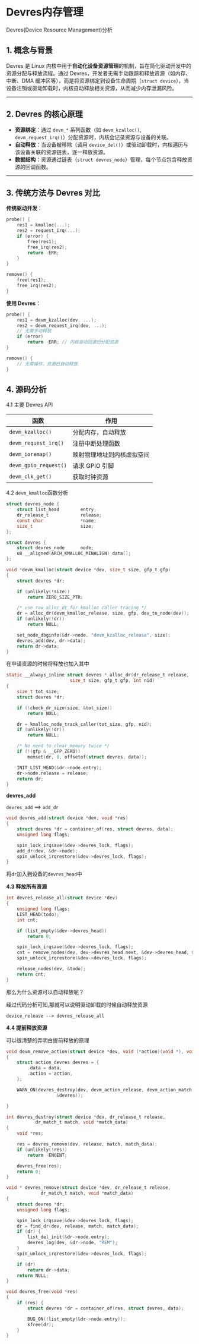 # Devres内存管理


<!--more-->
Devres(Device Resource Management)分析
<!--more-->

## **1. 概念与背景**
Devres 是 Linux 内核中用于**自动化设备资源管理**的机制，旨在简化驱动开发中的资源分配与释放流程。通过 Devres，开发者无需手动跟踪和释放资源（如内存、中断、DMA 缓冲区等），而是将资源绑定到设备生命周期（`struct device`），当设备注销或驱动卸载时，内核自动释放相关资源，从而减少内存泄漏风险。

---

## **2. Devres 的核心原理**
- **资源绑定**：通过 `devm_*` 系列函数（如 `devm_kzalloc()`, `devm_request_irq()`）分配资源时，内核会记录资源与设备的关联。
- **自动释放**：当设备被移除（调用 `device_del()`）或驱动卸载时，内核遍历与该设备关联的资源链表，逐一释放资源。
- **数据结构**：资源通过链表（`struct devres_node`）管理，每个节点包含释放资源的回调函数。

---

## **3. 传统方法与 Devres 对比**
**传统驱动开发**：
```c
probe() {
    res1 = kmalloc(...);
    res2 = request_irq(...);
    if (error) {
        free(res1);
        free_irq(res2);
        return -ERR;
    }
}

remove() {
    free(res1);
    free_irq(res2);
}
```

**使用 Devres**：
```c
probe() {
    res1 = devm_kzalloc(dev, ...);
    res2 = devm_request_irq(dev, ...);
    // 无需手动释放
    if (error)
        return -ERR; // 内核自动回滚已分配资源
}

remove() {
    // 无需操作，资源已自动释放
}
```

## 4. 源码分析

4.1 主要 Devres API

| 函数                     | 作用                          |
|--------------------------|-------------------------------|
| `devm_kzalloc()`         | 分配内存，自动释放            |
| `devm_request_irq()`     | 注册中断处理函数              |
| `devm_ioremap()`         | 映射物理地址到内核虚拟空间    |
| `devm_gpio_request()`    | 请求 GPIO 引脚                |
| `devm_clk_get()`         | 获取时钟资源                  |

4.2  `devm_kmalloc`函数分析

```c
struct devres_node {
	struct list_head		entry;
	dr_release_t			release;
	const char				*name;
	size_t					size;
};

struct devres {
	struct devres_node		node;
	u8 __aligned(ARCH_KMALLOC_MINALIGN) data[];
};
```


```c
void *devm_kmalloc(struct device *dev, size_t size, gfp_t gfp)
{
	struct devres *dr;

	if (unlikely(!size))
		return ZERO_SIZE_PTR;

	/* use raw alloc_dr for kmalloc caller tracing */
	dr = alloc_dr(devm_kmalloc_release, size, gfp, dev_to_node(dev));
	if (unlikely(!dr))
		return NULL;

	set_node_dbginfo(&dr->node, "devm_kzalloc_release", size);
	devres_add(dev, dr->data);
	return dr->data;
}
```

在申请资源的时候将释放也加入其中

```c
static __always_inline struct devres * alloc_dr(dr_release_t release,
						size_t size, gfp_t gfp, int nid)
{
	size_t tot_size;
	struct devres *dr;

	if (!check_dr_size(size, &tot_size))
		return NULL;

	dr = kmalloc_node_track_caller(tot_size, gfp, nid);
	if (unlikely(!dr))
		return NULL;

	/* No need to clear memory twice */
	if (!(gfp & __GFP_ZERO))
		memset(dr, 0, offsetof(struct devres, data));

	INIT_LIST_HEAD(&dr->node.entry);
	dr->node.release = release;
	return dr;
}
```



**devres_add**

`devres_add` ==> `add_dr`

```c
void devres_add(struct device *dev, void *res)
{
	struct devres *dr = container_of(res, struct devres, data);
	unsigned long flags;

	spin_lock_irqsave(&dev->devres_lock, flags);
	add_dr(dev, &dr->node);
	spin_unlock_irqrestore(&dev->devres_lock, flags);
}
```

将`dr`加入到设备的`devres_head`中

**4.3 释放所有资源**

```c
int devres_release_all(struct device *dev)
{
	unsigned long flags;
	LIST_HEAD(todo);
	int cnt;

	if (list_empty(&dev->devres_head))
		return 0;

	spin_lock_irqsave(&dev->devres_lock, flags);
	cnt = remove_nodes(dev, dev->devres_head.next, &dev->devres_head, &todo);
	spin_unlock_irqrestore(&dev->devres_lock, flags);

	release_nodes(dev, &todo);
	return cnt;
}
```

那么为什么资源可以自动释放呢？

经过代码分析可知,那就可以说明驱动卸载的时候自动释放资源

```
device_release --> devres_release_all
```

**4.4 提前释放资源**

可以很清楚的弄明白提前释放的原理

```c
void devm_remove_action(struct device *dev, void (*action)(void *), void *data)
{
	struct action_devres devres = {
		.data = data,
		.action = action,
	};

	WARN_ON(devres_destroy(dev, devm_action_release, devm_action_match,
			       &devres));

}
```

```c
int devres_destroy(struct device *dev, dr_release_t release,
		   dr_match_t match, void *match_data)
{
	void *res;

	res = devres_remove(dev, release, match, match_data);
	if (unlikely(!res))
		return -ENOENT;

	devres_free(res);
	return 0;
}

void * devres_remove(struct device *dev, dr_release_t release,
		     dr_match_t match, void *match_data)
{
	struct devres *dr;
	unsigned long flags;

	spin_lock_irqsave(&dev->devres_lock, flags);
	dr = find_dr(dev, release, match, match_data);
	if (dr) {
		list_del_init(&dr->node.entry);
		devres_log(dev, &dr->node, "REM");
	}
	spin_unlock_irqrestore(&dev->devres_lock, flags);

	if (dr)
		return dr->data;
	return NULL;
}

void devres_free(void *res)
{
	if (res) {
		struct devres *dr = container_of(res, struct devres, data);

		BUG_ON(!list_empty(&dr->node.entry));
		kfree(dr);
	}
}
```


